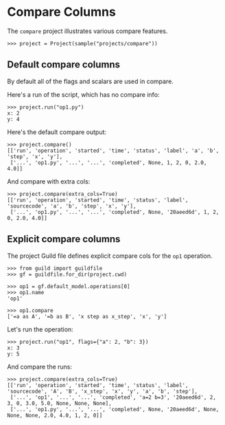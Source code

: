 # Compare Columns

The `compare` project illustrates various compare features.

    >>> project = Project(sample("projects/compare"))

## Default compare columns

By default all of the flags and scalars are used in compare.

Here's a run of the script, which has no compare info:

    >>> project.run("op1.py")
    x: 2
    y: 4

Here's the default compare output:

    >>> project.compare()
    [['run', 'operation', 'started', 'time', 'status', 'label', 'a', 'b', 'step', 'x', 'y'],
     ['...', 'op1.py', '...', '...', 'completed', None, 1, 2, 0, 2.0, 4.0]]

And compare with extra cols:

    >>> project.compare(extra_cols=True)
    [['run', 'operation', 'started', 'time', 'status', 'label', 'sourcecode', 'a', 'b', 'step', 'x', 'y'],
     ['...', 'op1.py', '...', '...', 'completed', None, '20aeed6d', 1, 2, 0, 2.0, 4.0]]

## Explicit compare columns

The project Guild file defines explicit compare cols for the `op1` operation.

    >>> from guild import guildfile
    >>> gf = guildfile.for_dir(project.cwd)

    >>> op1 = gf.default_model.operations[0]
    >>> op1.name
    'op1'

    >>> op1.compare
    ['=a as A', '=b as B', 'x step as x_step', 'x', 'y']

Let's run the operation:

    >>> project.run("op1", flags={"a": 2, "b": 3})
    x: 3
    y: 5

And compare the runs:

    >>> project.compare(extra_cols=True)
    [['run', 'operation', 'started', 'time', 'status', 'label', 'sourcecode', 'A', 'B', 'x_step', 'x', 'y', 'a', 'b', 'step'],
     ['...', 'op1', '...', '...', 'completed', 'a=2 b=3', '20aeed6d', 2, 3, 0, 3.0, 5.0, None, None, None],
     ['...', 'op1.py', '...', '...', 'completed', None, '20aeed6d', None, None, None, 2.0, 4.0, 1, 2, 0]]

